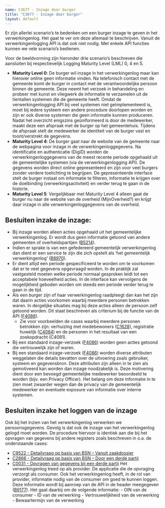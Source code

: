 ```yaml
---
name: C3677 - Inzage door burger
title: "C3677 - Inzage door burger"
layout: default
---
```

Er zijn allerlei scenario’s te bedenken om een burger inzage te geven in het verwerkingenlog. Het gaat te ver om deze allemaal te beschrijven. Vanuit de verwerkingenlogging API is dat ook niet nodig. Met enkele API functies kunnen we vele scenario’s bedienen.

Voor de beeldvorming zijn hieronder drie scenario’s beschreven die aansluiten bij respectievelijk Logging Maturity Level (LML) 0, 4 en 5.

-	**Maturity Level 0**: De burger wil inzage in het verwerkingenlog maar kan hierover online geen informatie vinden. Na telefonisch contact met de gemeente komt de burger in contact met de verantwoordelijke persoon binnen de gemeente. Deze neemt het verzoek in behandeling en probeer met kunst en vliegwerk de informatie te verzamelen uit de tientallen systemen die de gemeente heeft. Omdat de verwerkingenlogging API bij veel systemen niet geïmplementeerd is, moet bij iedere systeem een andere procedure doorlopen worden en zijn er ook diverse systemen die geen informatie kunnen produceren. Nadat het overzicht enigszins geüniformeerd is door de medewerker, maakt deze een afspraak met de burger op het gemeentehuis. Tijdens de afspraak stelt de medewerker de identiteit van de burger vast en toont/verstrekt de gegevens.
-	**Maturity Level 4**: De burger gaat naar de website van de gemeente naar de webpagina voor inzage in de verwerkingenloggegevens. Na identificatie en authenticatie (DigiD) worden de verwerkingenloggegevens van de meest recente periode opgehaald uit de gemeentelijke systemen (via de verwerkingenlogging API). De gegevens worden direct online gepresenteerd en zijn voor veel burgers zonder verdere toelichting te begrijpen. De gepresenteerde interface stelt de burger instaat om informatie te filteren, informatie te krijgen over de doelbinding (verwerkingsactiviteit) en verder terug te gaan in de historie.
- **Maturity Level 5**: Vergelijkbaar met Maturity Level 4 alleen gaat de burger nu naar de website van de overheid (MijnOverheid?) en krijgt daar inzage in alle verwerkingenloggegevens van de overheid.

## Besluiten inzake de inzage:
-	Bij inzage worden alleen acties opgehaald uit het gemeentelijke verwerkingenlog. Er wordt dus geen informatie getoond van andere gemeenten of overheidspartijen ([B5214](./5214.md)).
-	Indien er sprake is van een gefedereerd gemeentelijk verwerkingenlog dan dient er een service te zijn die zich opstelt als ‘het gemeentelijk verwerkingenlog’ ([B8970](./8970.md)).
-	Er dient altijd een periode gespecificeerd te worden om te voorkomen dat er te veel gegevens opgevraagd worden. In de praktijk zal vastgesteld moeten welke periode normaal gesproken leidt tot een acceptabele hoeveelheid acties. In de interface kan vervolgens de mogelijkheid geboden worden om steeds een periode verder terug te gaan in de tijd.
-	Als een burger zijn of haar verwerkingenlog raadpleegt dan kan het zijn dat daarin acties voorkomen waarbij meerdere personen betrokken waren. In dergelijke situaties mag bij deze acties alleen de persoon zelf getoond worden. Dit staat beschreven als criterium bij de functie van de API ([F4086](./4086.md)).
    - Zie voor voorbeelden de cases waarbij meerdere personen betrokken zijn: verhuizing met medebewoners ([C1628](./1628.md)), registratie huwelijk ([C4084](./4084.md)) en de personen in het resultaat van een zoekopdracht (C4081).
-	Bij een standaard inzage-verzoek ([F4086](./4086.md)) worden geen acties getoond die vertrouwelijk zijn of waren.
-	Bij een standaard inzage-verzoek ([F4086](./4086.md)) worden diverse attributen weggelaten die details bevatten over de uitvoering zoals gebruiker, systeem en gegevensbron. Deze attributen zijn alleen in te zien als gemotiveerd kan worden dan inzage noodzakelijk is. Deze motivering dient door een bevoegd gemeentelijke medewerker beoordeeld te worden (bijv. een Privacy Officer). Het belang om deze informatie in te zien moet zwaarder wegen dan de privacy van de gemeentelijk medewerker en eventuele exposure van informatie over interne systemen.

## Besluiten inzake het loggen van de inzage
Ook bij het inzien van het verwerkingenlog verwerken we persoonsgegevens. Gevolg is dat ook de inzage van het verwerkingenlog gelogd moet worden. De procedure hiervoor is identiek aan die bij het opvragen van gegevens bij andere registers zoals beschreven in o.a. de onderstaande cases:
- [C9522 - Detailvraag op basis van BSN – Vanuit zaakdossier](./9522.md)
- [C2866 - Detailvraag op basis van BSN – Door een derde partij](./2866)
- [C0031 - Opvragen van gegevens bij een derde partij](./0031)
Het verwerkingenlog treed op als provider. De applicatie die de opvraging verzorgt als consumer. Ook het verwerkingenlog heeft, in de rol van provider, informatie nodig van de consumer om goed te kunnen loggen. Deze informatie wordt bij aanroep van de API in de header meegegeven ([B9177](./9177.md)). Het gaat daarbij om de volgende informatie:
        - OIN van de consumer
        - ID van de verwerking
        - Vertrouwelijkheid van de verwerking
        - Bewaartermijn van de verwerking
        
